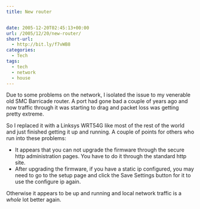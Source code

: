 ```yaml
---
title: New router


date: 2005-12-20T02:45:13+00:00
url: /2005/12/20/new-router/
short-url:
  - http://bit.ly/f7vWB8
categories:
  - Tech
tags:
  - tech
  - network
  - house
---
```

Due to some problems on the network, I isolated the issue to my venerable old SMC Barricade router. A port had gone bad a couple of years ago and now traffic through it was starting to drag and packet loss was getting pretty extreme.

So I replaced it with a Linksys WRT54G like most of the rest of the world and just finished getting it up and running. A couple of points for others who run into these problems:

 - It appears that you can not upgrade the firmware through the secure http administration pages. You have to do it through the standard http site.
 - After upgrading the firmware, if you have a static ip configured, you may need to go to the setup page and click the Save Settings button for it to use the configure ip again.

Otherwise it appears to be up and running and local network traffic is a _whole_ lot better again.